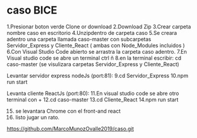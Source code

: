 # caso BICE
1.Presionar boton verde Clone or download
2.Download Zip
3.Crear carpeta nombre caso en escritorio
4.Unzipdentro de carpeta caso
5.Se creara adentro una carpeta llamada caso-master con subcarpetas Servidor_Express y Cliente_React ( ambas con Node_Modules incluidos )
6.Con Visual Studio Code abierto se arrastra la carpeta caso adentro.
7.En Visual studio code se abre un terminal ctrl ñ
8.en la terminal escribir: cd caso-master (se visulizara carpetas Servidor_Express y Cliente_React)

Levantar servidor express nodeJs (port:81):
9.cd Servidor_Express
10.npm run start

Levanta cliente ReactJs (port:80):
11.En visual studio code se abre otro terminal con +
12.cd caso-master
13.cd Cliente_React
14.npm run start

15. se levantara Chrome con el front-and react
16. listo jugar un rato.


https://github.com/MarcoMunozOvalle2019/caso.git


